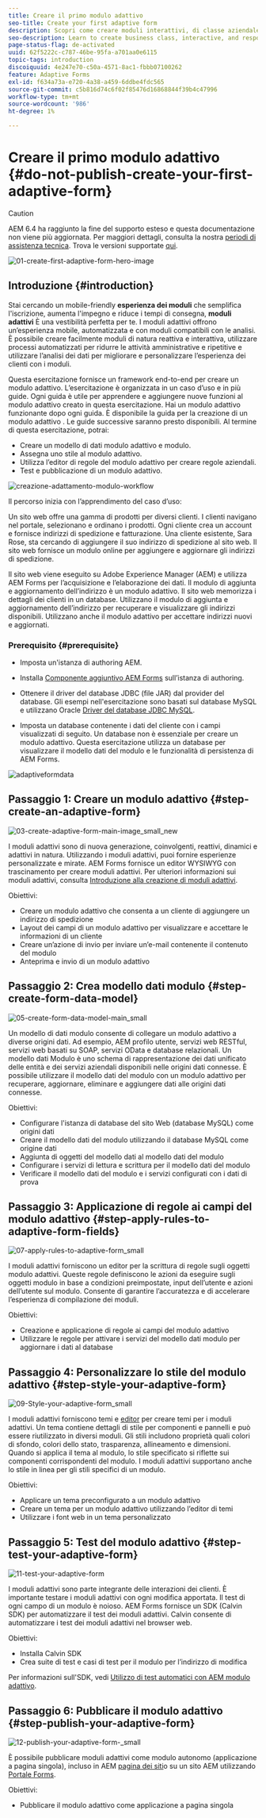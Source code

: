 ```yaml
---
title: Creare il primo modulo adattivo
seo-title: Create your first adaptive form
description: Scopri come creare moduli interattivi, di classe aziendale e reattivi.
seo-description: Learn to create business class, interactive, and responsive forms.
page-status-flag: de-activated
uuid: 62f5222c-c787-46be-95fa-a701aa0e6115
topic-tags: introduction
discoiquuid: 4e247e70-c50a-4571-8ac1-fbbb07100262
feature: Adaptive Forms
exl-id: f634a73a-e720-4a38-a459-6ddbe4fdc565
source-git-commit: c5b816d74c6f02f85476d16868844f39b4c47996
workflow-type: tm+mt
source-wordcount: '986'
ht-degree: 1%

---
```


# Creare il primo modulo adattivo {#do-not-publish-create-your-first-adaptive-form}

>[!CAUTION]
>
>AEM 6.4 ha raggiunto la fine del supporto esteso e questa documentazione non viene più aggiornata. Per maggiori dettagli, consulta la nostra [periodi di assistenza tecnica](https://helpx.adobe.com/it/support/programs/eol-matrix.html). Trova le versioni supportate [qui](https://experienceleague.adobe.com/docs/).

![01-create-first-adaptive-form-hero-image](assets/01-create-first-adaptive-form-hero-image.png)

## Introduzione {#introduction}

Stai cercando un mobile-friendly **esperienza dei moduli** che semplifica l&#39;iscrizione, aumenta l&#39;impegno e riduce i tempi di consegna, **moduli adattivi** È una vestibilità perfetta per te. I moduli adattivi offrono un’esperienza mobile, automatizzata e con moduli compatibili con le analisi. È possibile creare facilmente moduli di natura reattiva e interattiva, utilizzare processi automatizzati per ridurre le attività amministrative e ripetitive e utilizzare l’analisi dei dati per migliorare e personalizzare l’esperienza dei clienti con i moduli.

Questa esercitazione fornisce un framework end-to-end per creare un modulo adattivo. L’esercitazione è organizzata in un caso d’uso e in più guide. Ogni guida è utile per apprendere e aggiungere nuove funzioni al modulo adattivo creato in questa esercitazione. Hai un modulo adattivo funzionante dopo ogni guida. È disponibile la guida per la creazione di un modulo adattivo . Le guide successive saranno presto disponibili. Al termine di questa esercitazione, potrai:

* Creare un modello di dati modulo adattivo e modulo.
* Assegna uno stile al modulo adattivo.
* Utilizza l’editor di regole del modulo adattivo per creare regole aziendali.
* Test e pubblicazione di un modulo adattivo.

![creazione-adattamento-modulo-workflow](assets/create-daptive-form-workflow.png)

Il percorso inizia con l’apprendimento del caso d’uso:

Un sito web offre una gamma di prodotti per diversi clienti. I clienti navigano nel portale, selezionano e ordinano i prodotti. Ogni cliente crea un account e fornisce indirizzi di spedizione e fatturazione. Una cliente esistente, Sara Rose, sta cercando di aggiungere il suo indirizzo di spedizione al sito web. Il sito web fornisce un modulo online per aggiungere e aggiornare gli indirizzi di spedizione.

Il sito web viene eseguito su Adobe Experience Manager (AEM) e utilizza AEM Forms per l’acquisizione e l’elaborazione dei dati. Il modulo di aggiunta e aggiornamento dell’indirizzo è un modulo adattivo. Il sito web memorizza i dettagli dei clienti in un database. Utilizzano il modulo di aggiunta e aggiornamento dell’indirizzo per recuperare e visualizzare gli indirizzi disponibili. Utilizzano anche il modulo adattivo per accettare indirizzi nuovi e aggiornati.

### Prerequisito {#prerequisite}

* Imposta un&#39;istanza di authoring AEM.
* Installa [Componente aggiuntivo AEM Forms](/help/forms/using/installing-configuring-aem-forms-osgi.md) sull’istanza di authoring.
* Ottenere il driver del database JDBC (file JAR) dal provider del database. Gli esempi nell&#39;esercitazione sono basati sul database MySQL e utilizzano Oracle [Driver del database JDBC MySQL](https://dev.mysql.com/downloads/connector/j/5.1.html).

* Imposta un database contenente i dati del cliente con i campi visualizzati di seguito. Un database non è essenziale per creare un modulo adattivo. Questa esercitazione utilizza un database per visualizzare il modello dati del modulo e le funzionalità di persistenza di AEM Forms.

![adaptiveformdata](assets/adaptiveformdata.png)

## Passaggio 1: Creare un modulo adattivo {#step-create-an-adaptive-form}

![03-create-adaptive-form-main-image_small_new](assets/03-create-adaptive-form-main-image_small_new.png)

I moduli adattivi sono di nuova generazione, coinvolgenti, reattivi, dinamici e adattivi in natura. Utilizzando i moduli adattivi, puoi fornire esperienze personalizzate e mirate. AEM Forms fornisce un editor WYSIWYG con trascinamento per creare moduli adattivi. Per ulteriori informazioni sui moduli adattivi, consulta [Introduzione alla creazione di moduli adattivi](/help/forms/using/introduction-forms-authoring.md).

Obiettivi:

* Creare un modulo adattivo che consenta a un cliente di aggiungere un indirizzo di spedizione
* Layout dei campi di un modulo adattivo per visualizzare e accettare le informazioni di un cliente
* Creare un’azione di invio per inviare un’e-mail contenente il contenuto del modulo
* Anteprima e invio di un modulo adattivo

[ ](create-adaptive-form.md)

## Passaggio 2: Crea modello dati modulo {#step-create-form-data-model}

![05-create-form-data-model-main_small](assets/05-create-form-data-model-main_small.png)

Un modello di dati modulo consente di collegare un modulo adattivo a diverse origini dati. Ad esempio, AEM profilo utente, servizi web RESTful, servizi web basati su SOAP, servizi OData e database relazionali. Un modello dati Modulo è uno schema di rappresentazione dei dati unificato delle entità e dei servizi aziendali disponibili nelle origini dati connesse. È possibile utilizzare il modello dati del modulo con un modulo adattivo per recuperare, aggiornare, eliminare e aggiungere dati alle origini dati connesse.

Obiettivi:

* Configurare l&#39;istanza di database del sito Web (database MySQL) come origini dati
* Creare il modello dati del modulo utilizzando il database MySQL come origine dati
* Aggiunta di oggetti del modello dati al modello dati del modulo
* Configurare i servizi di lettura e scrittura per il modello dati del modulo
* Verificare il modello dati del modulo e i servizi configurati con i dati di prova

[ ](create-form-data-model.md)

## Passaggio 3: Applicazione di regole ai campi del modulo adattivo {#step-apply-rules-to-adaptive-form-fields}

![07-apply-rules-to-adaptive-form_small](assets/07-apply-rules-to-adaptive-form_small.png)

I moduli adattivi forniscono un editor per la scrittura di regole sugli oggetti modulo adattivi. Queste regole definiscono le azioni da eseguire sugli oggetti modulo in base a condizioni preimpostate, input dell’utente e azioni dell’utente sul modulo. Consente di garantire l’accuratezza e di accelerare l’esperienza di compilazione dei moduli.

Obiettivi:

* Creazione e applicazione di regole ai campi del modulo adattivo
* Utilizzare le regole per attivare i servizi del modello dati modulo per aggiornare i dati al database

## Passaggio 4: Personalizzare lo stile del modulo adattivo {#step-style-your-adaptive-form}

![09-Style-your-adaptive-form_small](assets/09-Style-your-adaptive-form_small.png)

I moduli adattivi forniscono temi e [editor](/help/forms/using/themes.md) per creare temi per i moduli adattivi. Un tema contiene dettagli di stile per componenti e pannelli e può essere riutilizzato in diversi moduli. Gli stili includono proprietà quali colori di sfondo, colori dello stato, trasparenza, allineamento e dimensioni. Quando si applica il tema al modulo, lo stile specificato si riflette sui componenti corrispondenti del modulo. I moduli adattivi supportano anche lo stile in linea per gli stili specifici di un modulo.

Obiettivi:

* Applicare un tema preconfigurato a un modulo adattivo
* Creare un tema per un modulo adattivo utilizzando l’editor di temi
* Utilizzare i font web in un tema personalizzato

[ ](style-your-adaptive-form.md)

## Passaggio 5: Test del modulo adattivo {#step-test-your-adaptive-form}

![11-test-your-adaptive-form](assets/11-test-your-adaptive-form.png)

I moduli adattivi sono parte integrante delle interazioni dei clienti. È importante testare i moduli adattivi con ogni modifica apportata. Il test di ogni campo di un modulo è noioso. AEM Forms fornisce un SDK (Calvin SDK) per automatizzare il test dei moduli adattivi. Calvin consente di automatizzare i test dei moduli adattivi nel browser web.

Obiettivi:

* Installa Calvin SDK
* Crea suite di test e casi di test per il modulo per l’indirizzo di modifica

Per informazioni sull&#39;SDK, vedi [Utilizzo di test automatici con AEM modulo adattivo](/help/forms/using/calvin.md).

## Passaggio 6: Pubblicare il modulo adattivo {#step-publish-your-adaptive-form}

![12-publish-your-adaptive-form-_small](assets/12-publish-your-adaptive-form-_small.png)

È possibile pubblicare moduli adattivi come modulo autonomo (applicazione a pagina singola), incluso in AEM [pagina dei siti](/help/forms/using/embed-adaptive-form-aem-sites.md)o su un sito AEM utilizzando [Portale Forms](/help/forms/using/introduction-publishing-forms.md).

Obiettivi:

* Pubblicare il modulo adattivo come applicazione a pagina singola
